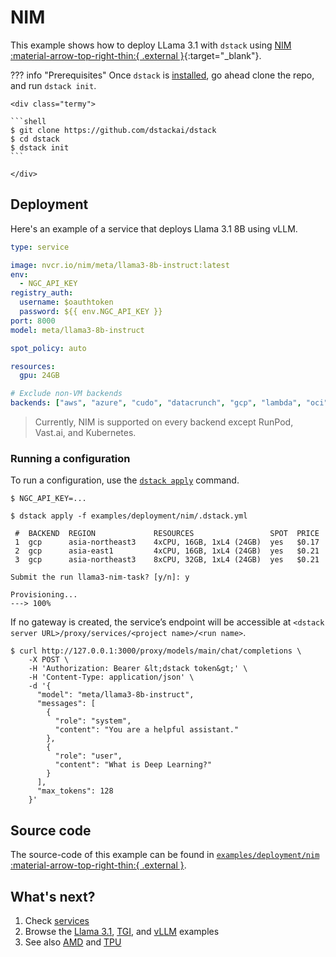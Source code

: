 # NIM

This example shows how to deploy LLama 3.1 with `dstack` using [NIM :material-arrow-top-right-thin:{ .external }](https://docs.nvidia.com/nim/large-language-models/latest/getting-started.html){:target="_blank"}.

??? info "Prerequisites"
    Once `dstack` is [installed](https://dstack.ai/docs/installation), go ahead clone the repo, and run `dstack init`.

    <div class="termy">
 
    ```shell
    $ git clone https://github.com/dstackai/dstack
    $ cd dstack
    $ dstack init
    ```
 
    </div>

## Deployment

Here's an example of a service that deploys Llama 3.1 8B using vLLM.

<div editor-title="examples/deployment/nim/.dstack.yml">

```yaml
type: service

image: nvcr.io/nim/meta/llama3-8b-instruct:latest
env:
  - NGC_API_KEY
registry_auth:
  username: $oauthtoken
  password: ${{ env.NGC_API_KEY }}
port: 8000
model: meta/llama3-8b-instruct

spot_policy: auto

resources:
  gpu: 24GB

# Exclude non-VM backends
backends: ["aws", "azure", "cudo", "datacrunch", "gcp", "lambda", "oci", "tensordock"]
```
</div>

> Currently, NIM is supported on every backend except RunPod, Vast.ai, and Kubernetes.

### Running a configuration

To run a configuration, use the [`dstack apply`](https://dstack.ai/docs/reference/cli/index.md#dstack-apply) command. 

<div class="termy">

```shell
$ NGC_API_KEY=...

$ dstack apply -f examples/deployment/nim/.dstack.yml

 #  BACKEND  REGION             RESOURCES                 SPOT  PRICE       
 1  gcp      asia-northeast3    4xCPU, 16GB, 1xL4 (24GB)  yes   $0.17   
 2  gcp      asia-east1         4xCPU, 16GB, 1xL4 (24GB)  yes   $0.21   
 3  gcp      asia-northeast3    8xCPU, 32GB, 1xL4 (24GB)  yes   $0.21 

Submit the run llama3-nim-task? [y/n]: y

Provisioning...
---> 100%
```
</div>

If no gateway is created, the service’s endpoint will be accessible at 
`<dstack server URL>/proxy/services/<project name>/<run name>`.

<div class="termy">

```shell
$ curl http://127.0.0.1:3000/proxy/models/main/chat/completions \
    -X POST \
    -H 'Authorization: Bearer &lt;dstack token&gt;' \
    -H 'Content-Type: application/json' \
    -d '{
      "model": "meta/llama3-8b-instruct",
      "messages": [
        {
          "role": "system",
          "content": "You are a helpful assistant."
        },
        {
          "role": "user",
          "content": "What is Deep Learning?"
        }
      ],
      "max_tokens": 128
    }'
```

</div>

## Source code

The source-code of this example can be found in 
[`examples/deployment/nim` :material-arrow-top-right-thin:{ .external }](https://github.com/dstackai/dstack/blob/master/examples/deployment/nim).

## What's next?

1. Check [services](https://dstack.ai/docs/services)
2. Browse the [Llama 3.1](https://dstack.ai/examples/llms/llama31/), [TGI](https://dstack.ai/examples/deployment/tgi/), 
   and [vLLM](https://dstack.ai/examples/deployment/vllm/) examples
3. See also [AMD](https://dstack.ai/examples/accelerators/amd/) and
   [TPU](https://dstack.ai/examples/accelerators/tpu/)
